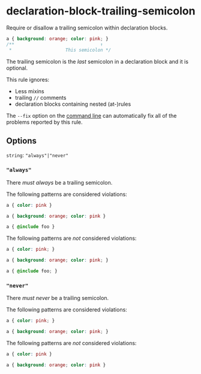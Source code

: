 # declaration-block-trailing-semicolon

Require or disallow a trailing semicolon within declaration blocks.

```css
a { background: orange; color: pink; }
/**                                ↑
 *                    This semicolon */
```

The trailing semicolon is the *last* semicolon in a declaration block and it is optional.

This rule ignores:

-   Less mixins
-   trailing `//` comments
-   declaration blocks containing nested (at-)rules

The `--fix` option on the [command line](../../../docs/user-guide/usage/cli.md#autofixing-errors) can automatically fix all of the problems reported by this rule.

## Options

`string`: `"always"|"never"`

### `"always"`

There *must always* be a trailing semicolon.

The following patterns are considered violations:

```css
a { color: pink }
```

```css
a { background: orange; color: pink }
```

```css
a { @include foo }
```

The following patterns are *not* considered violations:

```css
a { color: pink; }
```

```css
a { background: orange; color: pink; }
```

```css
a { @include foo; }
```

### `"never"`

There *must never* be a trailing semicolon.

The following patterns are considered violations:

```css
a { color: pink; }
```

```css
a { background: orange; color: pink; }
```

The following patterns are *not* considered violations:

```css
a { color: pink }
```

```css
a { background: orange; color: pink }
```
